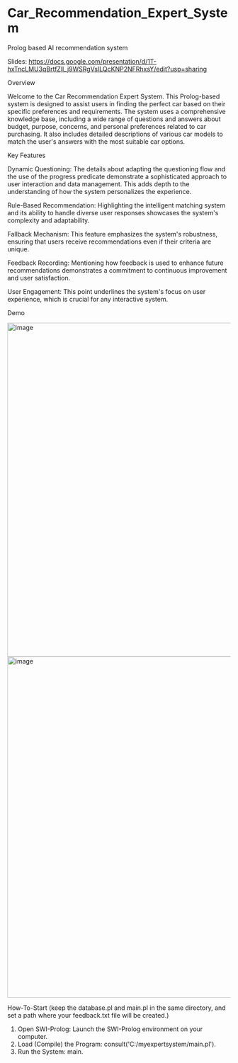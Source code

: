 # Car_Recommendation_Expert_System
Prolog based AI recommendation system

Slides: https://docs.google.com/presentation/d/1T-hxTncLMU3qBrtfZll_j9WSRgVsILQcKNP2NFRhxsY/edit?usp=sharing

Overview


Welcome to the Car Recommendation Expert System. This Prolog-based system is designed to assist users in finding the perfect car based on their specific preferences and requirements. The system uses a comprehensive knowledge base, including a wide range of questions and answers about budget, purpose, concerns, and personal preferences related to car purchasing. It also includes detailed descriptions of various car models to match the user's answers with the most suitable car options.



Key Features

Dynamic Questioning:
The details about adapting the questioning flow and the use of the progress predicate demonstrate a sophisticated approach to user interaction and data management. This adds depth to the understanding of how the system personalizes the experience.

Rule-Based Recommendation:
Highlighting the intelligent matching system and its ability to handle diverse user responses showcases the system's complexity and adaptability.

Fallback Mechanism:
This feature emphasizes the system's robustness, ensuring that users receive recommendations even if their criteria are unique.

Feedback Recording:
Mentioning how feedback is used to enhance future recommendations demonstrates a commitment to continuous improvement and user satisfaction.

User Engagement:
This point underlines the system's focus on user experience, which is crucial for any interactive system.



Demo

<img width="754" alt="image" src="https://github.com/JackyTang0516/Car_Recommendation_Expert_System/assets/111934442/89cbf98d-d455-4995-a069-c2f682e0d36c">

<img width="771" alt="image" src="https://github.com/JackyTang0516/Car_Recommendation_Expert_System/assets/111934442/336737f2-8f49-4e29-8a77-eb05febc31ac">



How-To-Start
(keep the database.pl and main.pl in the same directory, and set a path where your feedback.txt file will be created.)
1. Open SWI-Prolog:
Launch the SWI-Prolog environment on your computer.
2. Load (Compile) the Program:
consult('C:/myexpertsystem/main.pl').
3. Run the System:
main.


